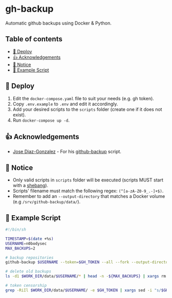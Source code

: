 # gh-backup

Automatic github backups using Docker & Python.

## Table of contents

- [🚀 Deploy](#-deploy)
- [👍 Acknowledgements](#-acknowledgements)
- [📜 Notice](#-notice)
- [📖 Example Script](#-example-script)

## 🚀 Deploy

1. Edit the `docker-compose.yaml` file to suit your needs (e.g. gh token).
2. Copy `.env.example` to `.env` and edit it accordingly.
3. Add your desired scripts to the `scripts` folder (create one if it does not exist).
4. Run `docker-compose up -d`.

## 👍 Acknowledgements

- [Jose Diaz-Gonzalez](https://github.com/josegonzalez) - For his [github-backup](https://github.com/josegonzalez/python-github-backup) script.

## 📜 Notice

- Only valid scripts in `scripts` folder will be executed (scripts MUST start with a [shebang](<https://en.wikipedia.org/wiki/Shebang_(Unix)>)).
- Scripts' filename must match the following regex: `(^[a-zA-Z0-9_.-]+$)`.
- Remember to add an `--output-directory` that matches a Docker volume (e.g `/srv/github-backup/data/`).

## 📖 Example Script

```sh
#!/bin/sh

TIMESTAMP=$(date +%s)
USERNAME=n0bodysec
MAX_BACKUPS=2

# backup repositories
github-backup $USERNAME --token=$GH_TOKEN --all --fork --output-directory=$WORK_DIR/data/$USERNAME/$TIMESTAMP

# delete old backups
ls -d1 $WORK_DIR/data/$USERNAME/* | head -n -${MAX_BACKUPS} | xargs rm -rf

# token censorship
grep -RiIl $WORK_DIR/data/$USERNAME/ -e $GH_TOKEN | xargs sed -i "s/$GH_TOKEN/censored/g"
```
